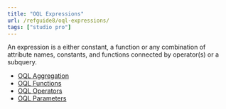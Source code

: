 ```yaml
---
title: "OQL Expressions"
url: /refguide8/oql-expressions/
tags: ["studio pro"]
---
```


An expression is a either constant, a function or any combination of attribute names, constants, and functions connected by operator(s) or a subquery.

*   [OQL Aggregation](/refguide8/oql-aggregation/)
*   [OQL Functions](/refguide8/oql-functions/)
*   [OQL Operators](/refguide8/oql-operators/)
*   [OQL Parameters](/refguide8/oql-parameters/)
